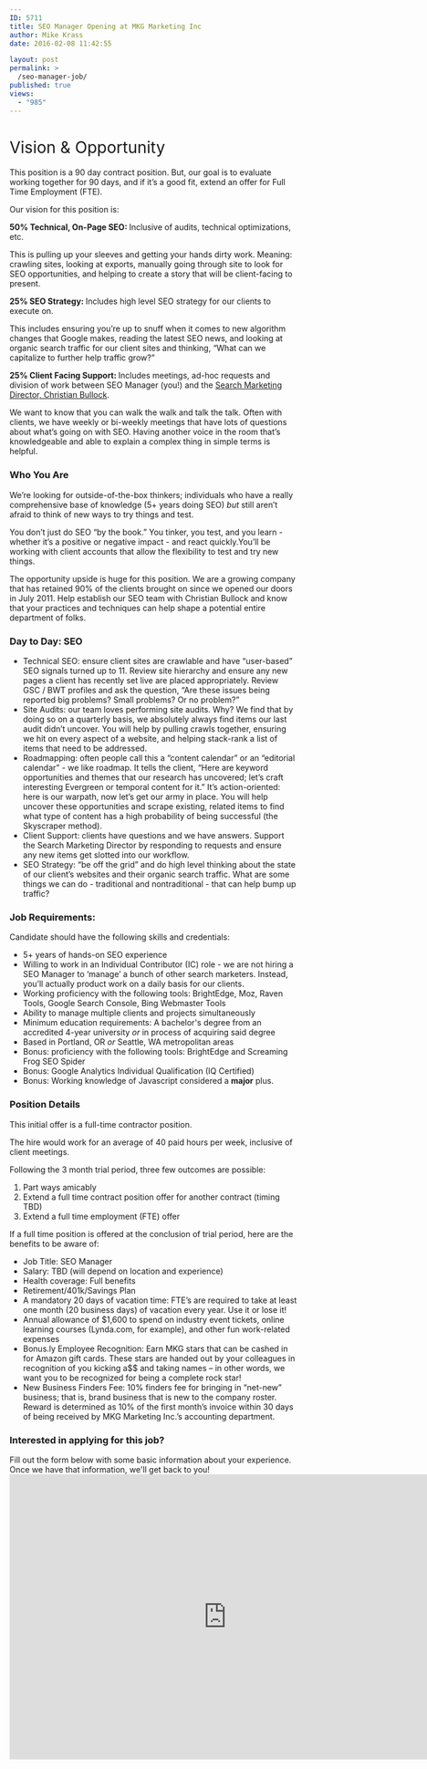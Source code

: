 ```yaml
---
ID: 5711
title: SEO Manager Opening at MKG Marketing Inc
author: Mike Krass
date: 2016-02-08 11:42:55

layout: post
permalink: >
  /seo-manager-job/
published: true
views:
  - "985"
---
```

<h1><span style="font-weight: 400;">Vision &amp; Opportunity</span></h1>
<span style="font-weight: 400;">This position is a 90 day contract position. But, our goal is to evaluate working together for 90 days, and if it’s a good fit, extend an offer for Full Time Employment (FTE).</span>

<span style="font-weight: 400;">Our vision for this position is:</span>

<b>50% Technical, On-Page SEO: </b><span style="font-weight: 400;">Inclusive of audits, technical optimizations, etc.</span>

<span style="font-weight: 400;">This is pulling up your sleeves and getting your hands dirty work. Meaning: crawling sites, looking at exports, manually going through site to look for SEO opportunities, and helping to create a story that will be client-facing to present.</span>

<b><b>25% SEO Strategy: </b><span style="font-weight: 400;">Includes high level SEO strategy for our clients to execute on.</span></b>

<span style="font-weight: 400;">This includes ensuring you’re up to snuff when it comes to new algorithm changes that Google makes, reading the latest SEO news, and looking at organic search traffic for our client sites and thinking, “What can we capitalize to further help traffic grow?”</span>

<b><b>25% Client Facing Support: </b><span style="font-weight: 400;">Includes meetings, ad-hoc requests and division of work between SEO Manager (you!) and the <a href="/about/team/christianbullock/" target="_blank">Search Marketing Director, Christian Bullock</a>.</span></b>

<span style="font-weight: 400;">We want to know that you can walk the walk and talk the talk. Often with clients, we have weekly or bi-weekly meetings that have lots of questions about what’s going on with SEO. Having another voice in the room that’s knowledgeable and able to explain a complex thing in simple terms is helpful.</span>
<h3>Who You Are</h3>
<span style="font-weight: 400;">We’re looking for outside-of-the-box thinkers; individuals who have a really comprehensive base of knowledge (5+ years doing SEO) </span><i><span style="font-weight: 400;">but </span></i><span style="font-weight: 400;">still aren’t afraid to think of new ways to try things and test.</span>

<span style="font-weight: 400;">You don’t just do SEO “by the book.” You tinker, you test, and you learn - whether it’s a positive or negative impact - and react quickly.You’ll be working with client accounts that allow the flexibility to test and try new things.</span>

<span style="font-weight: 400;">The opportunity upside is huge for this position. We are a growing company that has retained 90% of the clients brought on since we opened our doors in July 2011. Help establish our SEO team with Christian Bullock and know that your practices and techniques can help shape a potential entire department of folks.</span>
<h3>Day to Day: SEO</h3>
<ul>
	<li style="font-weight: 400;"><span style="font-weight: 400;">Technical SEO: ensure client sites are crawlable and have “user-based” SEO signals turned up to 11. Review site hierarchy and ensure any new pages a client has recently set live are placed appropriately. Review GSC / BWT profiles and ask the question, “Are these issues being reported big problems? Small problems? Or no problem?”</span></li>
	<li style="font-weight: 400;"><span style="font-weight: 400;">Site Audits: our team loves performing site audits. Why? We find that by doing so on a quarterly basis, we absolutely always find items our last audit didn’t uncover. You will help by pulling crawls together, ensuring we hit on every aspect of a website, and helping stack-rank a list of items that need to be addressed.</span></li>
	<li style="font-weight: 400;"><span style="font-weight: 400;">Roadmapping: often people call this a “content calendar” or an “editorial calendar” - we like roadmap. It tells the client, “Here are keyword opportunities and themes that our research has uncovered; let’s craft interesting Evergreen or temporal content for it.” It’s action-oriented: here is our warpath, now let’s get our army in place. You will help uncover these opportunities and scrape existing, related items to find what type of content has a high probability of being successful (the Skyscraper method).</span></li>
	<li style="font-weight: 400;"><span style="font-weight: 400;">Client Support: clients have questions and we have answers. Support the Search Marketing Director by responding to requests and ensure any new items get slotted into our workflow.</span></li>
	<li style="font-weight: 400;"><span style="font-weight: 400;">SEO Strategy: “be off the grid” and do high level thinking about the state of our client’s websites and their organic search traffic. What are some things we can do - traditional and nontraditional - that can help bump up traffic?</span></li>
</ul>
<h3>Job Requirements:</h3>
<span style="font-weight: 400;">Candidate should have the following skills and credentials:</span>
<ul>
	<li style="font-weight: 400;"><span style="font-weight: 400;">5+ years of hands-on SEO experience  </span></li>
	<li style="font-weight: 400;"><span style="font-weight: 400;">Willing to work in an Individual Contributor (IC) role - we are not hiring a SEO Manager to ‘manage’ a bunch of other search marketers. Instead, you’ll actually product work on a daily basis for our clients.</span></li>
	<li style="font-weight: 400;"><span style="font-weight: 400;">Working proficiency with the following tools: BrightEdge, Moz, Raven Tools, Google Search Console, Bing Webmaster Tools</span></li>
	<li style="font-weight: 400;"><span style="font-weight: 400;">Ability to manage multiple clients and projects simultaneously</span></li>
	<li style="font-weight: 400;"><span style="font-weight: 400;">Minimum education requirements: A bachelor's degree from an accredited 4-year university </span><i><span style="font-weight: 400;">or </span></i><span style="font-weight: 400;">in process of acquiring said degree</span></li>
	<li style="font-weight: 400;"><span style="font-weight: 400;">Based in Portland, OR </span><i><span style="font-weight: 400;">or </span></i><span style="font-weight: 400;">Seattle, WA metropolitan areas</span></li>
	<li style="font-weight: 400;">Bonus: proficiency with the following tools: BrightEdge and Screaming Frog SEO Spider</li>
	<li style="font-weight: 400;"><span style="font-weight: 400;">Bonus: </span><span style="font-weight: 400;">Google Analytics Individual Qualification (IQ Certified)</span></li>
	<li style="font-weight: 400;"><span style="font-weight: 400;">Bonus:</span><span style="font-weight: 400;"> Working knowledge of Javascript considered a </span><b>major</b><span style="font-weight: 400;"> plus.</span></li>
</ul>
<h3><strong>Position Details</strong></h3>
<span style="font-weight: 400;">This initial offer is a full-time contractor position. </span>

<span style="font-weight: 400;">The hire would work for an average of 40 paid hours per week, inclusive of client meetings.</span>

<span style="font-weight: 400;">Following the 3 month trial period, three few outcomes are possible: </span>
<ol>
	<li style="font-weight: 400;"><span style="font-weight: 400;">Part ways amicably </span></li>
	<li style="font-weight: 400;"><span style="font-weight: 400;">Extend a full time contract position offer for another contract (timing TBD)</span></li>
	<li style="font-weight: 400;"><span style="font-weight: 400;">Extend a full time employment (FTE) offer </span></li>
</ol>
<span style="font-weight: 400;">If a full time position is offered at the conclusion of trial period, here are the benefits to be aware of:</span>
<ul>
	<li style="font-weight: 400;"><span style="font-weight: 400;">Job Title: SEO Manager </span></li>
	<li style="font-weight: 400;"><span style="font-weight: 400;">S</span><span style="font-weight: 400;">alary: </span><span style="font-weight: 400;">TBD</span><span style="font-weight: 400;"> (will depend on location and experience)</span></li>
	<li style="font-weight: 400;"><span style="font-weight: 400;">Health coverage: Full benefits </span></li>
	<li style="font-weight: 400;"><span style="font-weight: 400;">Retirement/401k/Savings Plan</span></li>
	<li style="font-weight: 400;"><span style="font-weight: 400;">A mandatory 20 days of vacation time: FTE’s are required to take at least one month (20 business days) of vacation every year. Use it or lose it!</span></li>
	<li style="font-weight: 400;">Annual allowance of $1,600 to spend on industry event tickets, online learning courses (Lynda.com, for example), and other fun work-related expenses</li>
	<li style="font-weight: 400;">Bonus.ly Employee Recognition: Earn MKG stars that can be cashed in for Amazon gift cards. These stars are handed out by your colleagues in recognition of you kicking a$$ and taking names – in other words, we want you to be recognized for being a complete rock star!</li>
	<li style="font-weight: 400;">New Business Finders Fee: 10% finders fee for bringing in “net-new” business; that is, brand business that is new to the company roster. Reward is determined as 10% of the first month’s invoice within 30 days of being received by MKG Marketing Inc.’s accounting department.</li>
</ul>
<h3>Interested in applying for this job?</h3>
Fill out the form below with some basic information about your experience. Once we have that information, we'll get back to you!

<iframe src="https://docs.google.com/forms/d/1p2iP4mJUXVMGL6Bs3gr4JwU82fmw65W3xDib0Z9PQUk/viewform?embedded=true" width="760" height="500" frameborder="0" marginwidth="0" marginheight="0">Loading...</iframe>